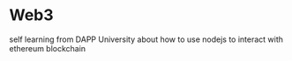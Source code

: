 # Web3
self learning from DAPP University about how to use nodejs to interact with ethereum blockchain
